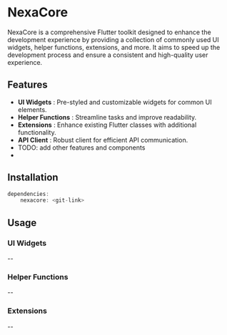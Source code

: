 # NexaCore

NexaCore is a comprehensive Flutter toolkit designed to enhance the development experience by providing a collection of commonly used UI widgets, helper functions, extensions, and more. It aims to speed up the development process and ensure a consistent and high-quality user experience.


## Features

* **UI Widgets** : Pre-styled and customizable widgets for common UI elements.
* **Helper Functions** : Streamline tasks and improve readability.
* **Extensions** : Enhance existing Flutter classes with additional functionality.
* **API Client** : Robust client for efficient API communication.
* TODO: add other features and components
* 


## Installation

```dart
dependencies:
	nexacore: <git-link>
```


## Usage

### UI Widgets

--


### Helper Functions

--


### Extensions

--
